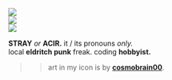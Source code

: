![](https://64.media.tumblr.com/a874cae226a60298b54ca1f4a076fa2c/3dde208f48e78e55-69/s1280x1920/1957bd346d79eb3d184e7c092792dbec0f08986e.pnj)<br>
![](https://64.media.tumblr.com/8c4c42325ec6d5745533e735a19ba2de/3dde208f48e78e55-ec/s1280x1920/1d2ca52228e645f3eddfa29159d9e8a64dcf527d.jpg)<br>
![](https://64.media.tumblr.com/c5fbd8fb59311989d6c27d14dff1233a/3dde208f48e78e55-0d/s1280x1920/4862ed2cfa0d0f1b32f22bfa193da3f7a7b1c922.pnj)

**STRAY** *or* **ACIR.** it / its pronouns *only.* <br>
local **eldritch punk** freak. coding **hobbyist.** <br>
>> art in my icon is by **[cosmobrain00](https://tumblr.com/cosmobrain00)**.

